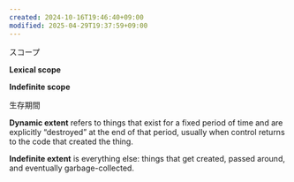 ```yaml
---
created: 2024-10-16T19:46:40+09:00
modified: 2025-04-29T19:37:59+09:00
---
```


スコープ

**Lexical scope**

**Indefinite scope**

生存期間

**Dynamic extent** refers to things that exist for a fixed period of time and are explicitly “destroyed” at the end of that period, usually when control returns to the code that created the thing.

**Indefinite extent** is everything else: things that get created, passed around, and eventually garbage-collected.